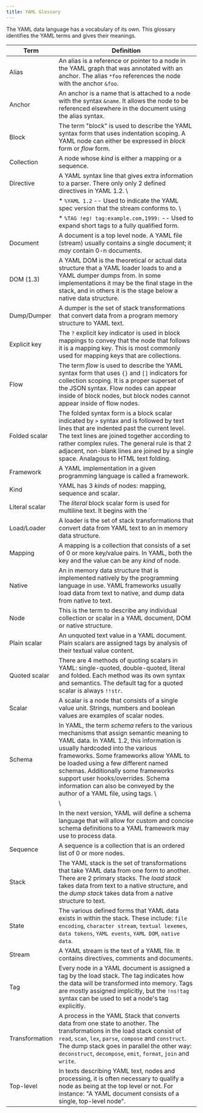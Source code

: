 ```yaml
---
title: YAML Glossary
---
```


The YAML data language has a vocabulary of its own.
This glossary identifies the YAML terms and gives their meanings.

| Term | Definition |
|------|------------|
| Alias | An alias is a reference or pointer to a node in the YAML graph that was annotated with an anchor. The alias `*foo` references the node with the anchor `&foo`.
| Anchor | An anchor is a name that is attached to a node with the syntax `&name`. It allows the node to be referenced elsewhere in the document using the alias syntax.
| Block | The term "block" is used to describe the YAML syntax form that uses indentation scoping. A YAML node can either be expressed in *block* form or *flow* form.
| Collection | A node whose *kind* is either a mapping or a sequence.
| Directive | A YAML syntax line that gives extra information to a parser. There only only 2 defined directives in YAML 1.2. \
| | * `%YAML 1.2` -- Used to indicate the YAML spec version that the stream conforms to. \
| | * `%TAG !eg! tag:example.com,1999:` -- Used to expand short tags to a fully qualified form.
| Document | A document is a top level node. A YAML file (stream) usually contains a single document; it *may* contain 0-n documents.
| DOM (1.3) | A YAML DOM is the theoretical or actual data structure that a YAML loader loads to and a YAML dumper dumps from. In some implementations it may be the final stage in the stack, and in others it is the stage below a native data structure.
| Dump/Dumper | A dumper is the set of stack transformations that convert data from a program memory structure to YAML text.
| Explicit key | The `?` explicit key indicator is used in block mappings to convey that the node that follows it is a mapping key. This is most commonly used for mapping keys that are collections.
| Flow | The term *flow* is used to describe the YAML syntax form that uses `{}` and `[]` indicators for collection scoping. It is a proper superset of the JSON syntax. Flow nodes can appear inside of block nodes, but block nodes cannot appear inside of flow nodes.
| Folded scalar | The folded syntax form is a block scalar indicated by `>` syntax and is followed by text lines that are indented past the current level. The text lines are joined together according to rather complex rules. The general rule is that 2 adjacent, non-blank lines are joined by a single space. Analagous to HTML text folding.
| Framework | A YAML implementation in a given programming language is called a framework.
| Kind | YAML has 3 *kinds* of nodes: mapping, sequence and scalar.
| Literal scalar | The *literal* block scalar form is used for multiline text. It begins with the `|` indicator. The text lines are indented past the current indentation level, but otherwise left as is. This is the best way to represent multiline plain text files in YAML.
| Load/Loader | A loader is the set of stack transformations that convert data from YAML text to an in memory data structure.
| Mapping | A mapping is a collection that consists of a set of 0 or more key/value pairs. In YAML, both the key and the value can be any *kind* of node.
| Native | An in memory data structure that is implemented natively by the programming language in use. YAML frameworks usually load data from text to native, and dump data from native to text.
| Node | This is the term to describe any individual collection or scalar in a YAML document, DOM or native structure.
| Plain scalar | An unquoted text value in a YAML document. Plain scalars are assigned tags by analysis of their textual value content.
| Quoted scalar | There are 4 methods of quoting scalars in YAML: single-quoted, double-quoted, literal and folded. Each method was its own syntax and semantics. The default tag for a quoted scalar is always `!!str`.
| Scalar | A scalar is a node that consists of a single value unit. Strings, numbers and boolean values are examples of scalar nodes.
| Schema | In YAML, the term *schema* refers to the various mechanisms that assign semantic meaning to YAML data. In YAML 1.2, this information is usually hardcoded into the various frameworks. Some frameworks allow YAML to be loaded using a few different named schemas. Additionally some frameworks support user hooks/overrides. Schema information can also be conveyed by the author of a YAML file, using tags. \
| | \
| | In the next version, YAML will define a schema language that will allow for custom and concise schema definitions to a YAML framework may use to process data.
| Sequence | A sequence is a collection that is an ordered list of 0 or more nodes.
| Stack | The YAML stack is the set of transformations that take YAML data from one form to another. There are 2 primary stacks. The *load stack* takes data from text to a native structure, and the *dump stack* takes data from a native structure to text.
| State | The various defined forms that YAML data exists in within the stack. These include: `file encoding`, `character stream`, `textual lexemes`, `data tokens`, `YAML events`, `YAML DOM`, `native data`.
| Stream | A YAML stream is the text of a YAML file. It contains directives, comments and documents.
| Tag | Every node in a YAML document is assigned a tag by the load stack. The tag indicates how the data will be transformed into memory. Tags are mostly assigned implicitly, but the `!ns!tag` syntax can be used to set a node's tag explicitly.
| Transformation | A process in the YAML Stack that converts data from one state to another. The transformations in the load stack consist of `read`, `scan`, `lex`, `parse`, `compose` and `construct`. The dump stack goes in parallel the other way: `deconstruct`, `decompose`, `emit`, `format`, `join` and `write`.
| Top-level | In texts describing YAML text, nodes and processing, it is often necessary to qualify a node as being at the top level or not. For instance: "A YAML document consists of a single, top-level node".

